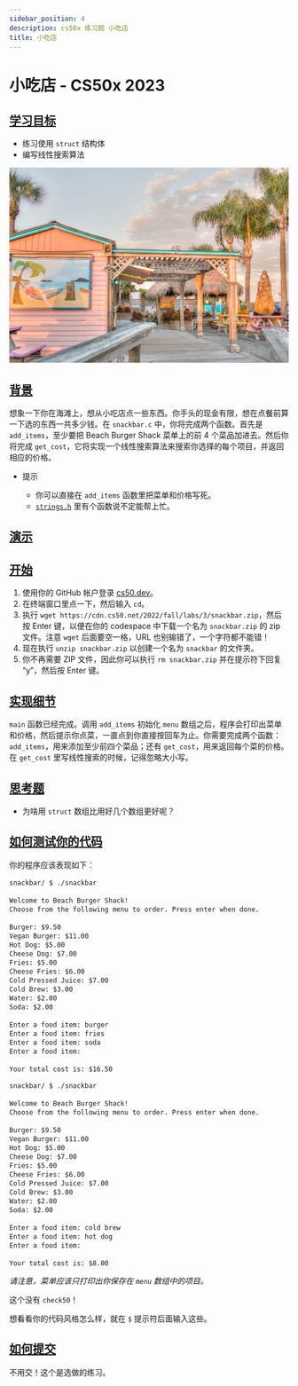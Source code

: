 ```yaml
---
sidebar_position: 4
description: cs50x 练习题 小吃店
title: 小吃店
---
```


# 小吃店 - CS50x 2023

## [学习目标](#learning-goals)

-   练习使用 `struct` 结构体
-   编写线性搜索算法

![海滩图片](/img/cs50/beach-g1e2b206d7_1280.jpg )

## [背景](#background)

想象一下你在海滩上，想从小吃店点一些东西。你手头的现金有限，想在点餐前算一下选的东西一共多少钱。在 `snackbar.c` 中，你将完成两个函数。首先是 `add_items`，至少要把 Beach Burger Shack 菜单上的前 4 个菜品加进去。然后你将完成 `get_cost`，它将实现一个线性搜索算法来搜索你选择的每个项目，并返回相应的价格。

-   提示
    
    -   你可以直接在 `add_items` 函数里把菜单和价格写死。
    -   [`strings.h`](https://manual.cs50.io/#strings.h) 里有个函数说不定能帮上忙。
    

## [演示](#demo)

## [开始](#getting-started)

1.  使用你的 GitHub 帐户登录 [cs50.dev](https://cs50.dev/)。
2.  在终端窗口里点一下，然后输入 `cd`。
3.  执行 `wget https://cdn.cs50.net/2022/fall/labs/3/snackbar.zip`，然后按 Enter 键，以便在你的 codespace 中下载一个名为 `snackbar.zip` 的 zip 文件。注意 `wget` 后面要空一格，URL 也别输错了，一个字符都不能错！
4.  现在执行 `unzip snackbar.zip` 以创建一个名为 `snackbar` 的文件夹。
5.  你不再需要 ZIP 文件，因此你可以执行 `rm snackbar.zip` 并在提示符下回复 “y”，然后按 Enter 键。

## [实现细节](#implementation-details)

`main` 函数已经完成。调用 `add_items` 初始化 `menu` 数组之后，程序会打印出菜单和价格，然后提示你点菜，一直点到你直接按回车为止。你需要完成两个函数：`add_items`，用来添加至少前四个菜品；还有 `get_cost`，用来返回每个菜的价格。在 `get_cost` 里写线性搜索的时候，记得忽略大小写。

## [思考题](#thought-question)

-   为啥用 `struct` 数组比用好几个数组更好呢？

## [如何测试你的代码](#how-to-test-your-code)

你的程序应该表现如下：

```
snackbar/ $ ./snackbar

Welcome to Beach Burger Shack!
Choose from the following menu to order. Press enter when done.

Burger: $9.50
Vegan Burger: $11.00
Hot Dog: $5.00
Cheese Dog: $7.00
Fries: $5.00
Cheese Fries: $6.00
Cold Pressed Juice: $7.00
Cold Brew: $3.00
Water: $2.00
Soda: $2.00

Enter a food item: burger
Enter a food item: fries
Enter a food item: soda
Enter a food item: 

Your total cost is: $16.50

```

```
snackbar/ $ ./snackbar

Welcome to Beach Burger Shack!
Choose from the following menu to order. Press enter when done.

Burger: $9.50
Vegan Burger: $11.00
Hot Dog: $5.00
Cheese Dog: $7.00
Fries: $5.00
Cheese Fries: $6.00
Cold Pressed Juice: $7.00
Cold Brew: $3.00
Water: $2.00
Soda: $2.00

Enter a food item: cold brew
Enter a food item: hot dog
Enter a food item: 

Your total cost is: $8.00

```

_请注意，菜单应该只打印出你保存在 `menu` 数组中的项目。_

这个没有 `check50`！

想看看你的代码风格怎么样，就在 `$` 提示符后面输入这些。

## [如何提交](#how-to-submit)

不用交！这个是选做的练习。
